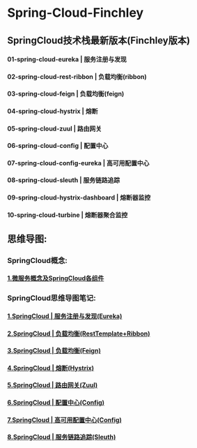 # Spring-Cloud-Finchley

## SpringCloud技术栈最新版本(Finchley版本)

#### 01-spring-cloud-eureka | 服务注册与发现
#### 02-spring-cloud-rest-ribbon | 负载均衡(ribbon)
#### 03-spring-cloud-feign | 负载均衡(feign)
#### 04-spring-cloud-hystrix | 熔断
#### 05-spring-cloud-zuul | 路由网关
#### 06-spring-cloud-config | 配置中心
#### 07-spring-cloud-config-eureka | 高可用配置中心
#### 08-spring-cloud-sleuth | 服务链路追踪
#### 09-spring-cloud-hystrix-dashboard | 熔断器监控
#### 10-spring-cloud-turbine | 熔断器聚合监控

## 思维导图:

### SpringCloud概念:

#### [1.微服务概念及SpringCloud各组件](http://www.edrawsoft.cn/viewer/public/s/3c2dd848468311)

### SpringCloud思维导图笔记:

#### [1.SpringCloud | 服务注册与发现(Eureka)](http://www.edrawsoft.cn/viewer/public/s/43806287606036)
#### [2.SpringCloud | 负载均衡(RestTemplate+Ribbon)](http://www.edrawsoft.cn/viewer/public/s/b4b29105766934)
#### [3.SpringCloud | 负载均衡(Feign)](http://www.edrawsoft.cn/viewer/public/s/46fc8039597823)
#### [4.SpringCloud | 熔断(Hystrix)](http://www.edrawsoft.cn/viewer/public/s/701f1855694397)
#### [5.SpringCloud | 路由网关(Zuul)](http://www.edrawsoft.cn/viewer/public/s/c57de342025174)
#### [6.SpringCloud | 配置中心(Config)](http://www.edrawsoft.cn/viewer/public/s/a1a94166495405)
#### [7.SpringCloud | 高可用配置中心(Config)](http://www.edrawsoft.cn/viewer/public/s/6b0bc198302204)
#### [8.SpringCloud | 服务链路追踪(Sleuth)](http://www.edrawsoft.cn/viewer/public/s/7d640323938379)

